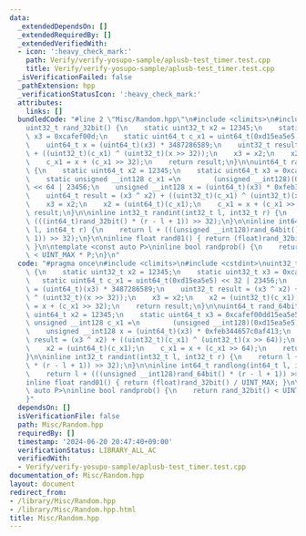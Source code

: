 ```yaml
---
data:
  _extendedDependsOn: []
  _extendedRequiredBy: []
  _extendedVerifiedWith:
  - icon: ':heavy_check_mark:'
    path: Verify/verify-yosupo-sample/aplusb-test_timer.test.cpp
    title: Verify/verify-yosupo-sample/aplusb-test_timer.test.cpp
  _isVerificationFailed: false
  _pathExtension: hpp
  _verificationStatusIcon: ':heavy_check_mark:'
  attributes:
    links: []
  bundledCode: "#line 2 \"Misc/Random.hpp\"\n#include <climits>\n#include <cstdint>\n\
    uint32_t rand_32bit() {\n    static uint32_t x2 = 12345;\n    static uint32_t\
    \ x3 = 0xcafef00d;\n    static uint64_t c_x1 = uint64_t(0xd15ea5e5) << 32 | 23456;\n\
    \    uint64_t x = (uint64_t)(x3) * 3487286589;\n    uint32_t result = (x3 ^ x2)\
    \ + ((uint32_t)(c_x1) ^ (uint32_t)(x >> 32));\n    x3 = x2;\n    x2 = (uint32_t)(c_x1);\n\
    \    c_x1 = x + (c_x1 >> 32);\n    return result;\n}\n\nuint64_t rand_64bit()\
    \ {\n    static uint64_t x2 = 12345;\n    static uint64_t x3 = 0xcafef00dd15ea5e5;\n\
    \    static unsigned __int128 c_x1 =\n        (unsigned __int128)(0xd15ea5e5)\
    \ << 64 | 23456;\n    unsigned __int128 x = (uint64_t)(x3) * 0xfeb344657c0af413;\n\
    \    uint64_t result = (x3 ^ x2) + ((uint32_t)(c_x1) ^ (uint32_t)(x >> 64));\n\
    \    x3 = x2;\n    x2 = (uint64_t)(c_x1);\n    c_x1 = x + (c_x1 >> 64);\n    return\
    \ result;\n}\n\ninline int32_t randint(int32_t l, int32_t r) {\n    return l +\
    \ (((int64_t)rand_32bit() * (r - l + 1)) >> 32);\n}\n\ninline int64_t randlong(int64_t\
    \ l, int64_t r) {\n    return l + (((unsigned __int128)rand_64bit() * (r - l +\
    \ 1)) >> 32);\n}\n\ninline float rand01() { return (float)rand_32bit() / UINT_MAX;\
    \ }\n\ntemplate <const auto P>\ninline bool randprob() {\n    return rand_32bit()\
    \ < UINT_MAX * P;\n}\n"
  code: "#pragma once\n#include <climits>\n#include <cstdint>\nuint32_t rand_32bit()\
    \ {\n    static uint32_t x2 = 12345;\n    static uint32_t x3 = 0xcafef00d;\n \
    \   static uint64_t c_x1 = uint64_t(0xd15ea5e5) << 32 | 23456;\n    uint64_t x\
    \ = (uint64_t)(x3) * 3487286589;\n    uint32_t result = (x3 ^ x2) + ((uint32_t)(c_x1)\
    \ ^ (uint32_t)(x >> 32));\n    x3 = x2;\n    x2 = (uint32_t)(c_x1);\n    c_x1\
    \ = x + (c_x1 >> 32);\n    return result;\n}\n\nuint64_t rand_64bit() {\n    static\
    \ uint64_t x2 = 12345;\n    static uint64_t x3 = 0xcafef00dd15ea5e5;\n    static\
    \ unsigned __int128 c_x1 =\n        (unsigned __int128)(0xd15ea5e5) << 64 | 23456;\n\
    \    unsigned __int128 x = (uint64_t)(x3) * 0xfeb344657c0af413;\n    uint64_t\
    \ result = (x3 ^ x2) + ((uint32_t)(c_x1) ^ (uint32_t)(x >> 64));\n    x3 = x2;\n\
    \    x2 = (uint64_t)(c_x1);\n    c_x1 = x + (c_x1 >> 64);\n    return result;\n\
    }\n\ninline int32_t randint(int32_t l, int32_t r) {\n    return l + (((int64_t)rand_32bit()\
    \ * (r - l + 1)) >> 32);\n}\n\ninline int64_t randlong(int64_t l, int64_t r) {\n\
    \    return l + (((unsigned __int128)rand_64bit() * (r - l + 1)) >> 32);\n}\n\n\
    inline float rand01() { return (float)rand_32bit() / UINT_MAX; }\n\ntemplate <const\
    \ auto P>\ninline bool randprob() {\n    return rand_32bit() < UINT_MAX * P;\n\
    }"
  dependsOn: []
  isVerificationFile: false
  path: Misc/Random.hpp
  requiredBy: []
  timestamp: '2024-06-20 20:47:40+09:00'
  verificationStatus: LIBRARY_ALL_AC
  verifiedWith:
  - Verify/verify-yosupo-sample/aplusb-test_timer.test.cpp
documentation_of: Misc/Random.hpp
layout: document
redirect_from:
- /library/Misc/Random.hpp
- /library/Misc/Random.hpp.html
title: Misc/Random.hpp
---
```

